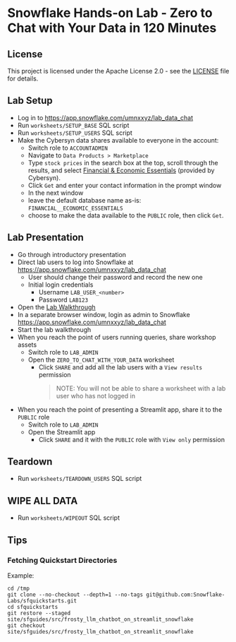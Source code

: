 # Snowflake Hands-on Lab - Zero to Chat with Your Data in 120 Minutes #

## License
This project is licensed under the Apache License 2.0 - see the [LICENSE](LICENSE) file for details.

## Lab Setup ##
* Log in to https://app.snowflake.com/umnxxyz/lab_data_chat
* Run `worksheets/SETUP_BASE` SQL script
* Run `worksheets/SETUP_USERS` SQL script
* Make the Cybersyn data shares available to everyone in the account:
  * Switch role to `ACCOUNTADMIN`
  * Navigate to `Data Products > Marketplace`
  * Type `stock prices` in the search box at the top, scroll through the results, and select [Financial & Economic Essentials](https://app.snowflake.com/marketplace/listing/GZTSZAS2KF7/) (provided by Cybersyn).
  * Click `Get` and enter your contact information in the prompt window
  * In the next window
  * leave the default database name as-is: `FINANCIAL__ECONOMIC_ESSENTIALS`
  * choose to make the data available to the `PUBLIC` role, then click `Get`.

## Lab Presentation ##
* Go through introductory presentation
* Direct lab users to log into Snowflake at https://app.snowflake.com/umnxxyz/lab_data_chat
  * User should change their password and record the new one
  * Initial login credentials
    * Username `LAB_USER_<number>`
    * Password `LAB123`
* Open the [Lab Walkthrough](https://github.com/Infostrux-Solutions/snowflake-hol-zero-to-chat-with-your-data/blob/main/zero_to_chat_with_your_data/zero_to_chat_with_your_data.md)
* In a separate browser window, login as admin to Snowflake https://app.snowflake.com/umnxxyz/lab_data_chat
* Start the lab walkthrough
* When you reach the point of users running queries, share workshop assets
  * Switch role to `LAB_ADMIN`
  * Open the `ZERO_TO_CHAT_WITH_YOUR_DATA` worksheet
    * Click `SHARE` and add all the lab users with a `View results` permission
      > NOTE: You will not be able to share a worksheet with a lab user who has not logged in
* When you reach the point of presenting a Streamlit app, share it to the `PUBLIC` role
  * Switch role to `LAB_ADMIN`
  * Open the Streamlit app
    * Click `SHARE` and it with the `PUBLIC` role with `View only` permission

## Teardown ##
* Run `worksheets/TEARDOWN_USERS` SQL script

## WIPE ALL DATA ##
* Run `worksheets/WIPEOUT` SQL script

## Tips ##

### Fetching Quickstart Directories ###
Example:
```shell
cd /tmp
git clone --no-checkout --depth=1 --no-tags git@github.com:Snowflake-Labs/sfquickstarts.git
cd sfquickstarts
git restore --staged site/sfguides/src/frosty_llm_chatbot_on_streamlit_snowflake
git checkout site/sfguides/src/frosty_llm_chatbot_on_streamlit_snowflake
```

